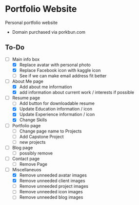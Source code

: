 # Portfolio Website
Personal portfolio website 

- Domain purchased via porkbun.com

## To-Do
- [ ] Main info box
    - [x] Replace avatar with personal photo
    - [x] Replace Facebook icon with kaggle icon
    - [ ] See if we can make email address fit better
- [ ] About Me page
    - [x] Add about me information
    - [x] add information about current work / interests if possible
- [ ] Resume page
    - [ ] Add button for downloadable resume
    - [x] Update Education information / icon
    - [x] Update Experience information / icon
    - [x] Change Skills
- [ ] Portfolio page
    - [ ] Change page name to Projects
    - [ ] Add Capstone Project
    - [ ] new projects
- [ ] Blog page
    - [ ] possibly remove
- [ ] Contact page
    - [ ] Remove Page
- [ ] Miscellaneuos
    - [x] Remove unneeded avatar images
    - [x] Remove unneeded client images
    - [ ] Remove unneeded project images
    - [ ] Remove unneeded icon images
    - [ ] Remove unneeded blog images

